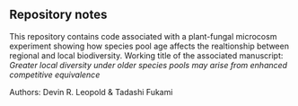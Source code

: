 ## Repository notes

This repository contains code associated with a plant-fungal microcosm experiment showing how species pool age affects the realtionship between regional and local biodiversity. Working title of the associated manuscript: *Greater local diversity under older species pools may arise from enhanced competitive equivalence*

Authors: Devin R. Leopold & Tadashi Fukami

